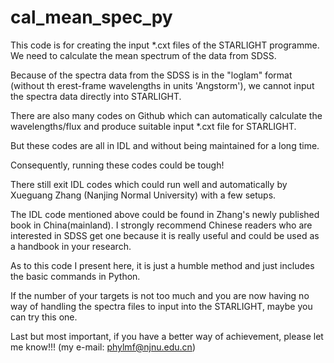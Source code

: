 # cal_mean_spec_py
This code is for creating the input *.cxt files of the STARLIGHT programme. We need to calculate the mean spectrum of the data from SDSS. 

Because of the spectra data from the SDSS is in the "loglam" format (without th erest-frame wavelengths in units 'Angstorm'), we cannot input the spectra data directly into STARLIGHT.

There are also many codes on Github which can automatically calculate the wavelengths/flux and produce suitable input *.cxt file for STARLIGHT.

But these codes are all in IDL and without being maintained for a long time.

Consequently, running these codes could be tough! 

There still exit IDL codes which could run well and automatically by Xueguang Zhang (Nanjing Normal University) with a few setups.

The IDL code mentioned above could be found in Zhang's newly published book in China(mainland). I strongly recommend Chinese readers who are interested in SDSS get one because it is really useful and could be used as a handbook in your research.

As to this code I present here, it is just a humble method and just includes the basic commands in Python.

If the number of your targets is not too much and you are now having no way of handling the spectra files to input into the STARLIGHT, maybe you can try this one.

Last but most important, if you have a better way of achievement, please let me know!!!
(my e-mail: phylmf@njnu.edu.cn)
